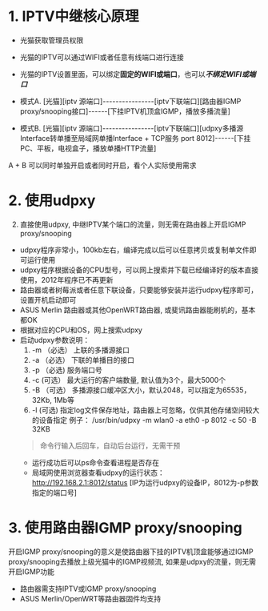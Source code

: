 # 1. IPTV中继核心原理
- 光猫获取管理员权限
- 光猫的IPTV可以通过WIFI或者任意有线端口进行连接
- 光猫的IPTV设置里面，可以绑定**固定的WIFI或端口**，也可以***不绑定WIFI或端口***

- 模式A. [光猫][iptv 源端口]----------------[iptv下联端口][路由器IGMP proxy/snooping接口]------[下挂IPTV机顶盒IGMP，播放多播流量]

- 模式B. [光猫][iptv 源端口]----------------[iptv下联端口][udpxy多播源Interface转单播至局域网单播Interface + TCP服务 port 8012]------[下挂PC、平板，电视盒子，播放单播HTTP流量]

A + B 可以同时单独开启或者同时开启，看个人实际使用需求

# 2. 使用udpxy
2. 直接使用udpxy, 中继IPTV某个端口的流量，则无需在路由器上开启IGMP proxy/snooping
- udpxy程序非常小，100kb左右，编译完成以后可以任意拷贝或复制单文件即可运行使用
- udpxy程序根据设备的CPU型号，可以网上搜索并下载已经编译好的版本直接使用，2012年程序已不再更新
- 路由器或者树莓派或者任意下联设备，只要能够安装并运行udpxy程序即可， 设置开机启动即可
- ASUS Merlin 路由器或其他OpenWRT路由器, 或斐讯路由器能刷机的，基本都OK
- 根据对应的CPU和OS，网上搜索udpxy
- 启动udpxy参数说明：
   1. -m （必选） 上联的多播源接口
   2. -a （必选） 下联的单播目的接口
   3. -p （必选)  服务端口号
   4. -c  (可选） 最大运行的客户端数量, 默认值为3个，最大5000个
   5. -B （可选） 多播源接口缓冲区大小，默认2048，可以指定为65535，32Kb, 1Mb等
   6. -l  (可选)  指定log文件保存地址，路由器上可忽略，仅供其他存储空间较大的设备指定
   例子：
   /usr/bin/udpxy -m wlan0 -a eth0 -p 8012 -c 50 -B 32KB
   > 命令行输入后回车，自动后台运行，无需干预
   - 运行成功后可以ps命令查看进程是否存在
   - 局域网使用浏览器查看udpxy的运行状态： http://192.168.2.1:8012/status    [IP为运行udpxy的设备IP，8012为-p参数指定的端口号]

# 3. 使用路由器IGMP proxy/snooping
开启IGMP proxy/snooping的意义是使路由器下挂的IPTV机顶盒能够通过IGMP proxy/snooping去播放上级光猫中的IGMP视频流, 如果是udpxy的流量，则无需开启IGMP功能
- 路由器需支持IPTV或IGMP proxy/snooping
- ASUS Merlin/OpenWRT等路由器固件均支持
